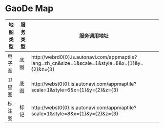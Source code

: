 #   GaoDe Map

|地图类型|服务类型|服务调用地址|
|-------|-------|-----------|
|电子图|底图|http://webrd0{0}.is.autonavi.com/appmaptile?lang=zh_cn&size=1&scale=1&style=8&x={1}&y={2}&z={3}|
|卫星图|底图|http://webst0{0}.is.autonavi.com/appmaptile?scale=1&style=6&x={1}&y={2}&z={3}|
|标注图|标记|http://webst0{0}.is.autonavi.com/appmaptile?scale=1&style=8&x={1}&y={2}&z={3}|
